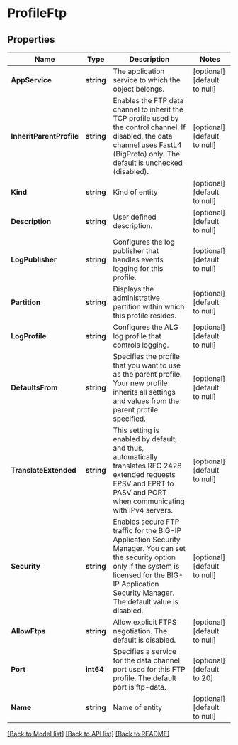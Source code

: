 # ProfileFtp

## Properties
Name | Type | Description | Notes
------------ | ------------- | ------------- | -------------
**AppService** | **string** | The application service to which the object belongs. | [optional] [default to null]
**InheritParentProfile** | **string** | Enables the FTP data channel to inherit the TCP profile used by the control channel. If disabled, the data channel uses FastL4 (BigProto) only. The default is unchecked (disabled). | [optional] [default to null]
**Kind** | **string** | Kind of entity | [optional] [default to null]
**Description** | **string** | User defined description. | [optional] [default to null]
**LogPublisher** | **string** | Configures the log publisher that handles events logging for this profile. | [optional] [default to null]
**Partition** | **string** | Displays the administrative partition within which this profile resides. | [optional] [default to null]
**LogProfile** | **string** | Configures the ALG log profile that controls logging. | [optional] [default to null]
**DefaultsFrom** | **string** | Specifies the profile that you want to use as the parent profile. Your new profile inherits all settings and values from the parent profile specified. | [optional] [default to null]
**TranslateExtended** | **string** | This setting is enabled by default, and thus, automatically translates RFC 2428 extended requests EPSV and EPRT to PASV and PORT when communicating with IPv4 servers. | [optional] [default to null]
**Security** | **string** | Enables secure FTP traffic for the BIG-IP Application Security Manager. You can set the security option only if the system is licensed for the BIG-IP Application Security Manager. The default value is disabled. | [optional] [default to null]
**AllowFtps** | **string** | Allow explicit FTPS negotiation. The default is disabled. | [optional] [default to null]
**Port** | **int64** | Specifies a service for the data channel port used for this FTP profile. The default port is ftp-data. | [optional] [default to 20]
**Name** | **string** | Name of entity | [optional] [default to null]

[[Back to Model list]](../README.md#documentation-for-models) [[Back to API list]](../README.md#documentation-for-api-endpoints) [[Back to README]](../README.md)


